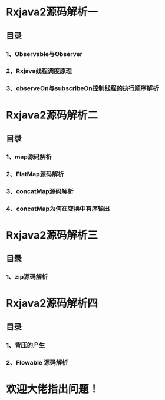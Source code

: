 # Rxjava2源码解析一
## 目录
### 1、Observable与Observer
### 2、Rxjava线程调度原理
### 3、observeOn与subscribeOn控制线程的执行顺序解析

# Rxjava2源码解析二
## 目录
### 1、map源码解析
### 2、FlatMap源码解析
### 3、concatMap源码解析
### 4、concatMap为何在变换中有序输出

# Rxjava2源码解析三
## 目录
### 1、zip源码解析

# Rxjava2源码解析四
## 目录
### 1、背压的产生
### 2、Flowable 源码解析

# 欢迎大佬指出问题！
